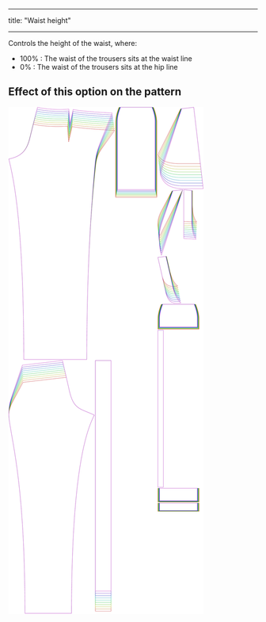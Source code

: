 - - -
title: "Waist height"
- - -

Controls the height of the waist, where:

- 100% : The waist of the trousers sits at the waist line
- 0% : The waist of the trousers sits at the hip line

## Effect of this option on the pattern

![This image shows the effect of this option by superimposing several variants that have a different value for this option](charlie_waistheight_sample.svg "Effect of this option on the pattern")
